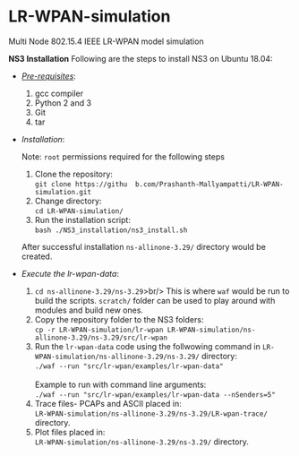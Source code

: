 # LR-WPAN-simulation
Multi Node 802.15.4 IEEE LR-WPAN model simulation

**NS3 Installation**
Following are the steps to install NS3 on Ubuntu 18.04:

* [*Pre-requisites*](https://www.nsnam.org/docs/tutorial/html/getting-started.html):

  1. gcc compiler
  2. Python 2 and 3
  3. Git
  4. tar
  
* *Installation*:

  Note: `root` permissions required for the following steps
  1. Clone the repository:<br/>
      `git clone https://githu  b.com/Prashanth-Mallyampatti/LR-WPAN-simulation.git`
  2. Change directory:<br/>
      `cd LR-WPAN-simulation/`
  3. Run the installation script:<br/>
      `bash ./NS3_installation/ns3_install.sh`

  After successful installation `ns-allinone-3.29/` directory would be created.
      
* *Execute the lr-wpan-data*:

  1. `cd ns-allinone-3.29/ns-3.29`>br/>
      This is where `waf` would be run to build the scripts. `scratch/` folder can be used to play around with modules and build new ones.
  2. Copy the repository folder to the NS3 folders: <br/>
      `cp -r LR-WPAN-simulation/lr-wpan LR-WPAN-simulation/ns-allinone-3.29/ns-3.29/src/lr-wpan`
  3. Run the `lr-wpan-data` code using the follwowing command in `LR-WPAN-simulation/ns-allinone-3.29/ns-3.29/` directory:<br/>
      `./waf --run "src/lr-wpan/examples/lr-wpan-data"`
      <br/><br/>
      Example to run with command line arguments:<br/>
      `./waf --run "src/lr-wpan/examples/lr-wpan-data --nSenders=5"`
  4. Trace files- PCAPs and ASCII placed in:<br/>
      `LR-WPAN-simulation/ns-allinone-3.29/ns-3.29/LR-wpan-trace/` directory.
  5. Plot files placed in:<br/>
      `LR-WPAN-simulation/ns-allinone-3.29/ns-3.29/` directory.
